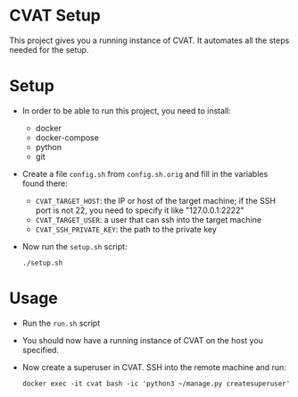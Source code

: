 # CVAT Setup
This project gives you a running instance of CVAT. It automates all the steps needed for the setup.

# Setup
* In order to be able to run this project, you need to install:
  - docker
  - docker-compose
  - python
  - git
* Create a file `config.sh` from `config.sh.orig` and fill in the variables found there:
  - `CVAT_TARGET_HOST`: the IP or host of the target machine; if the SSH port is not 22, you need to specify it like "127.0.0.1:2222"
  - `CVAT_TARGET_USER`: a user that can ssh into the target machine
  - `CVAT_SSH_PRIVATE_KEY`: the path to the private key
* Now run the `setup.sh` script:

      ./setup.sh

# Usage
* Run the `run.sh` script
* You should now have a running instance of CVAT on the host you specified.
* Now create a superuser in CVAT. SSH into the remote machine and run:

      docker exec -it cvat bash -ic 'python3 ~/manage.py createsuperuser'
